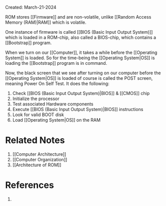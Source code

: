 Created: March-21-2024

ROM stores [[Firmware]] and are non-volatile, unlike [[Random Access Memory (RAM)|RAM]] which is volatile.

One instance of firmware is called [[BIOS (Basic Input Output System)]] which is loaded in a ROM-chip, also called a BIOS-chip, which contains a [[Bootstrap]] program.

When we turn on our [[Computer]], it takes a while before the [[Operating System]] is loaded. So for the time-being the [[Operating System|OS]] is loading the [[Bootstrap]] program is in command.

Now, the black screen that we see after turning on our computer before the [[Operating System|OS]] is loaded of course is called the POST screen, meaning Power On Self Test. It does the following:

1. Check [[BIOS (Basic Input Output System)|BIOS]] & [[CMOS]] chip
2. Initialize the processor
3. Test associated Hardware components
4. Execute [[BIOS (Basic Input Output System)|BIOS]] instructions
5. Look for valid BOOT disk
6. Load [[Operating System|OS]] on the RAM
# Related Notes

1. [[Computer Architecture]]
2. [[Computer Organization]]
3. [[Architecture of ROM]]
# References

1. 